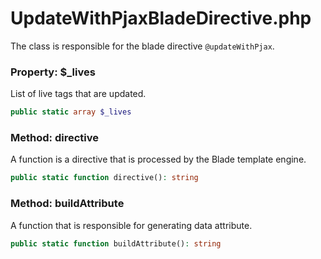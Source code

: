 # UpdateWithPjaxBladeDirective.php

The class is responsible for the blade directive `@updateWithPjax`.

### Property: $_lives
List of live tags that are updated.
```php
public static array $_lives
```

### Method: directive
A function is a directive that is processed by the Blade template engine.
```php
public static function directive(): string
```

### Method: buildAttribute
A function that is responsible for generating data attribute.
```php
public static function buildAttribute(): string
```
